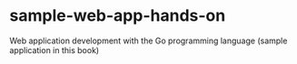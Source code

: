 # sample-web-app-hands-on
Web application development with the Go programming language (sample application in this book)
